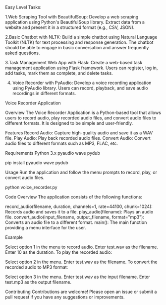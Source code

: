 Easy Level Tasks:

1.Web Scraping Tool with BeautifulSoup:
Develop a web scraping application using Python's BeautifulSoup library. Extract data from a website and present it in a structured format (e.g., CSV, JSON).


2.Basic Chatbot with NLTK:
Build a simple chatbot using Natural Language Toolkit (NLTK) for text processing and response generation. The chatbot should be able to engage in basic conversation and answer frequently asked questions.


3.Task Management Web App with Flask:
Create a web-based task management application using Flask framework. Users can register, log in, add tasks, mark them as complete, and delete tasks.


4. Voice Recorder with PyAudio:
Develop a voice recording application using PyAudio library. Users can record, playback, and save audio recordings in different formats.

 Voice Recorder Application

Overview
The Voice Recorder Application is a Python-based tool that allows users to record audio, play recorded audio files, and convert audio files to different formats. It is designed to be simple and user-friendly.

Features
Record Audio: Capture high-quality audio and save it as a WAV file.
Play Audio: Play back recorded audio files.
Convert Audio: Convert audio files to different formats such as MP3, FLAC, etc.

Requirements
Python 3.x
pyaudio
wave
pydub

pip install pyaudio wave pydub

Usage
Run the application and follow the menu prompts to record, play, or convert audio files.


python voice_recorder.py

Code Overview
The application consists of the following functions:

record_audio(filename, duration, channels=1, rate=44100, chunk=1024): Records audio and saves it to a file.
play_audio(filename): Plays an audio file.
convert_audio(input_filename, output_filename, format="mp3"): Converts an audio file to a different format.
main(): The main function providing a menu interface for the user.

Example

Select option 1 in the menu to record audio.
Enter test.wav as the filename.
Enter 10 as the duration.
To play the recorded audio:

Select option 2 in the menu.
Enter test.wav as the filename.
To convert the recorded audio to MP3 format:

Select option 3 in the menu.
Enter test.wav as the input filename.
Enter test.mp3 as the output filename.

Contributing
Contributions are welcome! Please open an issue or submit a pull request if you have any suggestions or improvements.
